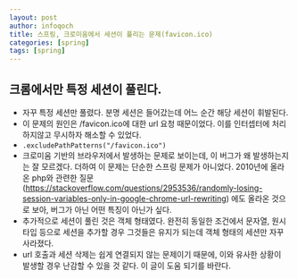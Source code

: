 ```yaml
---
layout: post
author: infoqoch
title: 스프링, 크로미움에서 세션이 풀리는 문제(favicon.ico)
categories: [spring]
tags: [spring]
---
```


## 크롬에서만 특정 세션이 풀린다.
- 자꾸 특정 세션만 풀렸다. 분명 세션은 들어갔는데 어느 순간 해당 세션이 휘발된다. 
- 이 문제의 원인은 /favicon.ico에 대한 url 요청 때문이었다. 이를 인터셉터에 처리하지않고 무시하자 해소할 수 있었다. 
- `.excludePathPatterns("/favicon.ico")`
- 크로미움 기반의 브라우저에서 발생하는 문제로 보이는데, 이 버그가 왜 발생하는지는 잘 모르겠다. 더하여 이 문제는 단순한 스프링 문제가 아니었다. 2010년에 올라온 php와 관련한 질문(https://stackoverflow.com/questions/2953536/randomly-losing-session-variables-only-in-google-chrome-url-rewriting) 에도 올라온 것으로 보아, 버그가 아닌 어떤 특징이 아닌가 싶다. 
- 추가적으로 세션이 풀린 것은 객체 형태였다. 완전히 동일한 조건에서 문자열, 원시 타입 등으로 세션을 추가할 경우 그것들은 유지가 되는데 객체 형태의 세션만 자꾸 사라졌다. 
- url 호출과 세션 삭제는 쉽게 연결되지 않는 문제이기 때문에, 이와 유사한 상황이 발생할 경우 난감할 수 있을 것 같다. 이 글이 도움 되기를 바란다. 